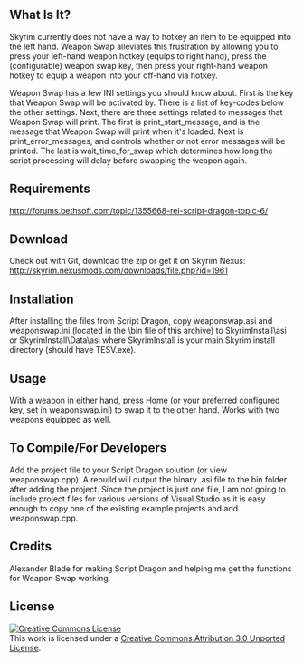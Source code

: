 What Is It?
------------
Skyrim currently does not have a way to hotkey an item to be equipped into the left hand. Weapon Swap alleviates this frustration by allowing you to press your left-hand weapon hotkey (equips to right hand), press the (configurable) weapon swap key, then press your right-hand weapon hotkey to equip a weapon into your off-hand via hotkey. 

Weapon Swap has a few INI settings you should know about. First is the key that Weapon Swap will be activated by. There is a list of key-codes below the other settings. Next, there are three settings related to messages that Weapon Swap will print. The first is print_start_message, and is the message that Weapon Swap will print when it's loaded. Next is print_error_messages, and controls whether or not error messages will be printed. The last is wait_time_for_swap which determines how long the script processing will delay before swapping the weapon again.

Requirements
----------------------
http://forums.bethsoft.com/topic/1355668-rel-script-dragon-topic-6/

Download
---------------
Check out with Git, download the zip or get it on Skyrim Nexus: http://skyrim.nexusmods.com/downloads/file.php?id=1961

Installation
-----------------
After installing the files from Script Dragon, copy weaponswap.asi and weaponswap.ini (located in the \bin file of this archive) to SkyrimInstall\asi or SkyrimInstall\Data\asi where SkyrimInstall is your main Skyrim install directory (should have TESV.exe).

Usage
------------
With a weapon in either hand, press Home (or your preferred configured key, set in weaponswap.ini) to swap it to the other hand. Works with two weapons equipped as well.

To Compile/For Developers
-------------
Add the project file to your Script Dragon solution (or view weaponswap.cpp). A rebuild will output the binary .asi file to the bin folder after adding the project. Since the project is just one file, I am not going to include project files for various versions of Visual Studio as it is easy enough to copy one of the existing example projects and add weaponswap.cpp.

Credits
-------------------
Alexander Blade for making Script Dragon and helping me get the functions for Weapon Swap working.

License
-------------
<a rel="license" href="http://creativecommons.org/licenses/by/3.0/"><img alt="Creative Commons License" style="border-width:0" src="http://i.creativecommons.org/l/by/3.0/88x31.png" /></a><br />This work is licensed under a <a rel="license" href="http://creativecommons.org/licenses/by/3.0/">Creative Commons Attribution 3.0 Unported License</a>.